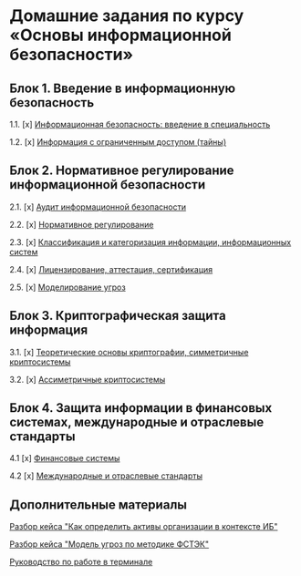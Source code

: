 # Домашние задания по курсу «Основы информационной безопасности»

## Блок 1. Введение в информационную безопасность

1.1. [x] [Информационная безопасность: введение в специальность](01_information-security)

1.2. [x] [Информация с ограниченным доступом (тайны)](02_privacy)

## Блок 2. Нормативное регулирование информационной безопасности

2.1. [x] [Аудит информационной безопасности](https://github.com/netology-code/ibb-homeworks/blob/IBB-33/03_audit_IS/README.md)

2.2. [x] [Нормативное регулирование](03_regulation)

2.3. [x] [Классификация и категоризация информации, информационных систем](04_classification)

2.4. [x] [Лицензирование, аттестация, сертификация](https://github.com/netology-code/ibb-homeworks/blob/IBB-33/05_certification/README.md)

2.5. [x] [Моделирование угроз](06_threats)

## Блок 3. Криптографическая защита информация

3.1. [x] [Теоретические основы криптографии, симметричные криптосистемы](07_crypto-symmetric)

3.2. [x] [Ассиметричные криптосистемы](08_crypto_assymetric)

## Блок 4. Защита информации в финансовых системах, международные и отраслевые стандарты

4.1 [x] [Финансовые системы](09_financial)

4.2 [x] [Международные и отраслевые стандарты](10_international)

## Дополнительные материалы

[Разбор кейса "Как определить активы организации в контексте ИБ"](https://github.com/netology-code/ibb-homeworks/blob/IBB-33/casestudy_company%20assets.md)

[Разбор кейса "Модель угроз по методике ФСТЭК"](https://github.com/netology-code/ibb-homeworks/blob/IBB-33/casestudy_threat_model.md)

[Руководство по работе в терминале](terminal)
